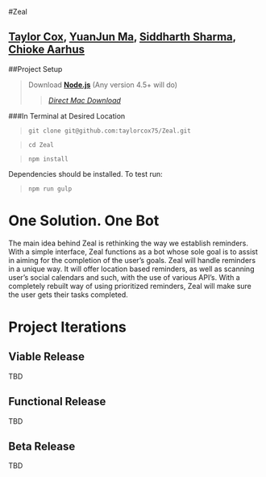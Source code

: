#Zeal

## [Taylor Cox](http://taylorcox75@gmail.com), [YuanJun Ma](http://yuanma@email.arizona.edu), [Siddharth Sharma](http://siddi.sharma@gmail.com),[ Chioke Aarhus](http://caarhus@email.arizona.edu)

##Project Setup
>Download **[Node.js](https://nodejs.org/en/)** (Any version 4.5+ will do)
>>*[Direct Mac Download](https://nodejs.org/dist/v4.5.0/node-v4.5.0.pkg)* 

###In Terminal at Desired Location
>`git clone git@github.com:taylorcox75/Zeal.git`

>`cd Zeal`

>`npm install`

Dependencies should be installed. To test run:

>`npm run gulp`

# One Solution.  One Bot

The main idea behind Zeal is rethinking the way we establish reminders. With a simple interface, Zeal functions as a bot whose sole goal is to assist in aiming for the completion of the user’s goals. Zeal will handle reminders in a unique way. It will offer location based reminders, as well as scanning user’s social calendars and such, with the use of various API’s. With a completely rebuilt way of using prioritized reminders, Zeal will make sure the user gets their tasks completed.


# Project Iterations
## **Viable Release**
TBD

## **Functional Release**
TBD

## **Beta Release**
TBD


  




